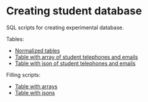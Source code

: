 # Creating student database

SQL scripts for creating experimental database.

Tables:
- [Normalized tables](./normal_form_tables.sql)
- [Table with array of student telephones and emails](./student_array_table.sql)
- [Table with json of student telephones and emails](./student_json_table.sql)

Filling scripts:
- [Table with arrays](./fill_table_with_arrays.sql)
- [Table with jsons](./fill_table_with_jsons.sql)

